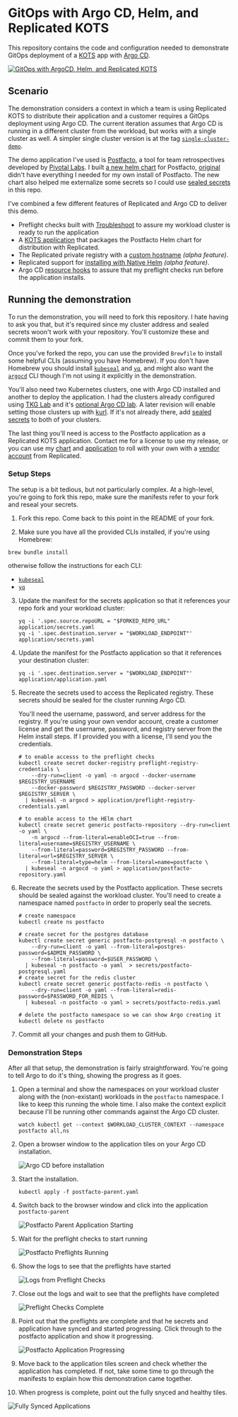 # GitOps with Argo CD, Helm, and Replicated KOTS

This repository contains the code and configuration needed to 
demonstrate GitOps deployment of a [KOTS](https://kots.io) 
app with [Argo CD](https://argo-cd.readthedocs.io/en/stable/).

[![GitOps with ArgoCD, Helm, and Replicated KOTS](https://cdn.loom.com/sessions/thumbnails/ac49e6b90b3c4e61b8e910afd12d4b66-with-play.gif)](https://www.loom.com/share/ac49e6b90b3c4e61b8e910afd12d4b66 "GitOps with ArgoCD, Helm, and Replicated KOTS")

## Scenario

The demonstration considers a context in which a team is using
Replicated KOTS to distribute their application and a customer
requires a GitOps deployment using Argo CD. The current 
iteration assumes that Argo CD is running in a different cluster
from the workload, but works with a single cluster as well. A
simpler single cluster version is at the tag 
[`single-cluster-demo`](https://github.com/crdant/postfacto-argo-application/releases/tag/single-cluster-demo).

The demo application I've used is 
[Postfacto](https://pivotal.github.io/postfacto/), a tool for 
team retrospectives developed by 
[Pivotal Labs](https://en.wikipedia.org/wiki/Pivotal_Labs). I
built [a new helm chart](https://github.com/crdant/postfacto-chart)
for Postfacto, [original](https://github.com/pivotal/postfacto/tree/master/deployment/helm)
didn't have everything I needed for my own install of Postfacto.
The new chart also helped me externalize some secrets so I
could use [sealed secrets](https://github.com/bitnami-labs/sealed-secrets)
in this repo. 

I've combined a few different features of Replicated and Argo CD to 
deliver this demo.

* Preflight checks built with [Troubleshoot](https://troubleshoot.sh) 
  to assure my workload cluster is ready to run the application
* A [KOTS application](https://github.com/crdant/postfacto-replicated) 
  that packages the Postfacto Helm chart for distribution with
  Replicated.
* The Replicated private registry with a 
  [custom hostname](https://docs.replicated.com/vendor/packaging-private-registry-cname)
  _(alpha feature)_.
* Replicated support for [installing with Native Helm](https://docs.replicated.com/vendor/helm-installing-native-helm)
  _(alpha feature)_.
* Argo CD [resource hooks](https://argo-cd.readthedocs.io/en/stable/user-guide/resource_hooks/)
  to assure that my preflight checks run before the application installs.

## Running the demonstration

To run the demonstration, you will need to fork this repository.
I hate having to ask you that, but it's required since my cluster
address and sealed secrets woon't work with your repository. You'll
customize these and commit them to your fork.

Once you've forked the repo, you can use the provided `Brewfile` to
install some helpful CLIs (assuming you have Homebrew). If you don't
have Homebrew you should install [`kubeseal`](https://github.com/bitnami-labs/sealed-secrets#installation) 
and [`yq`](https://github.com/mikefarah/yq#install), and might also 
want the [`argocd`](https://argo-cd.readthedocs.io/en/stable/getting_started/#2-download-argo-cd-cli)
CLI though I'm not using it explicitly in the demonstration.

You'll also need two Kubernetes clusters, one with Argo CD installed
and another to deploy the application. I had the clusters already 
configured using [TKG Lab](https://github.com/Tanzu-Solutions-Engineering/tkg-lab) 
and it's [optional Argo CD lab](https://github.com/Tanzu-Solutions-Engineering/tkg-lab/blob/main/docs/bonus-labs/argocd-kustomize.md).
A later revision will enable setting those clusters up with 
[kurl](https://kurl.sh). If it's not already there, add 
[sealed secrets](https://github.com/bitnami-labs/sealed-secrets) to
both of your clusters.

The last thing you'll need is access to the Postfacto application as
a Replicated KOTS application. Contact me for a license to use
my release, or you can use my [chart](https://github.com/crdant/postfacto-chart)
and [application](https://github.com/crdant/postfacto-replicated) to roll with 
your own with a [vendor account](https://vendor.replicated.com) from 
Replicated.

### Setup Steps

The setup is a bit tedious, but not particularly complex. At a high-level, 
you're going to fork this repo, make sure the manifests refer to your fork
and reseal your secrets.

1. Fork this repo. Come back to this point in the README of your fork.

2. Make sure you have all the provided CLIs installed, if you're using Homebrew:

```
brew bundle install
```

otherwise follow the instructions for each CLI:

* [`kubeseal`](https://github.com/bitnami-labs/sealed-secrets#installation) 
* [`yq`](https://github.com/mikefarah/yq#install)

3. Update the manifest for the secrets application so that it references
   your repo fork and your workload cluster:

   ```
   yq -i '.spec.source.repoURL = "$FORKED_REPO_URL" application/secrets.yaml
   yq -i '.spec.destination.server = "$WORKLOAD_ENDPOINT"' application/secrets.yaml 
   ```

4. Update the manifest for the Postfacto application so that it references
   your destination cluster:

   ```
   yq -i '.spec.destination.server = "$WORKLOAD_ENDPOINT"' application/application.yaml 
   ```

5. Recreate the secrets used to access the Replicated registry. These secrets should be 
   sealed for the cluster running Argo CD.
   
   You'll need the username, password, and server address for the registry. If you're 
   using your own vendor account, create a customer license and get the username, password, 
   and registry server from the Helm install steps. If I provided you with a license, I'll 
   send you the credentials. 

   ```
   # to enable accesss to the preflight checks
   kubectl create secret docker-registry preflight-registry-credentials \
       --dry-run=client -o yaml -n argocd --docker-username $REGISTRY_USERNAME 
       --docker-password $REGISTRY_PASSWORD --docker-server $REGISTRY_SERVER \
     | kubeseal -n argocd > application/preflight-registry-credentials.yaml

   # to enable access to the HElm chart
   kubectl create secret generic postfacto-repository --dry-run=client -o yaml \
       -n argocd --from-literal=enableOCI=true --from-literal=username=$REGISTRY_USERNAME \
       --from-literal=password=$REGISTRY_PASSWORD --from-literal=url=$REGISTRY_SERVER \
       --from-literal=type=helm --from-literal=name=postfacto \
     | kubeseal -n argocd -o yaml > application/postfacto-repository.yaml
   ```

6. Recreate the secrets used by the Postfacto application. These secrets should be sealed
   against the workload cluster. You'll need to create a namespace named `postfacto` in 
   order to properly seal the secrets.

   ```
   # create namespace
   kubectl create ns postfacto

   # create secret for the postgres database
   kubectl create secret generic postfacto-postgresql -n postfacto \
       --dry-run=client -o yaml --from-literal=postgres-password=$ADMIN_PASSWORD \
       --from-literal=password=$USER_PASSWORD \
     | kubeseal -n postfacto -o yaml  > secrets/postfacto-postgresql.yaml   
   # create secret for the redis cluster
   kubectl create secret generic postfacto-redis -n postfacto \
       --dry-run=client -o yaml --from-literal=redis-password=$PASSWORD_FOR_REDIS \
     | kubeseal -n postfacto -o yaml > secrets/postfacto-redis.yaml

   # delete the postfacto namespace so we can show Argo creating it
   kubectl delete ns postfacto
   ```

7. Commit all your changes and push them to GitHub.

### Demonstration Steps

After all that setup, the demonstration is fairly straightforward. You're going to
tell Argo to do it's thing, showing the progress as it goes.

1. Open a terminal and show the namespaces on your workload cluster along with the 
   (non-existant) workloads in the `postfacto` namespace. I like to keep this running
   the whole time. I also make the context explicit because I'll be running other
   commands against the Argo CD cluster.

   ```
   watch kubectl get --context $WORKLOAD_CLUSTER_CONTEXT --namespace postfacto all,ns
   ```

2. Open a browser window to the application tiles on your Argo CD installation.

   ![Argo CD before installation](assets/02-argocd-before-install.png)

3. Start the installation.

   ```
   kubectl apply -f postfacto-parent.yaml
   ```

4. Switch back to the browser window and click into the application `postfacto-parent`

   ![Postfacto Parent Application Starting](assets/04-postfacto-parent-starting.png)

5. Wait for the preflight checks to start running

   ![Postfacto Preflights Running](assets/05-postfacto-preflights-running.png)

6. Show the logs to see that the preflights have started

   ![Logs from Preflight Checks](assets/06-preflight-check-logs.png)

7. Close out the logs and wait to see that the preflights have completed

   ![Preflight Checks Complete](assets/07-preflights-complete.png)

8. Point out that the preflights are complete and that he secrets and application
    have synced and started progressing. Click through to the postfacto application
    and show it progressing.

   ![Postfacto Application Progressing](assets/08-postfacto-progressing.png)

9. Move back to the application tiles screen and check whether the application
   has completed. If not, take some time to go through the manifests to explain
   how this demonstration came together.

10. When progress is complete, point out the fully snyced and healthy tiles.

   ![Fully Synced Applications](assets/10-fully-synced.png)
